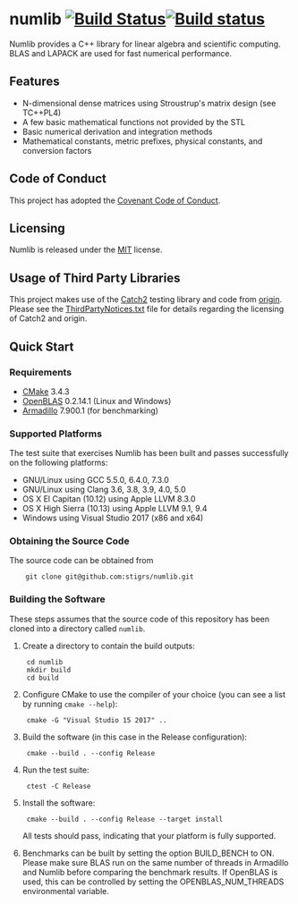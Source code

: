 # numlib [![Build Status](https://travis-ci.org/stigrs/numlib.svg?branch=master)](https://travis-ci.org/stigrs/numlib)[![Build status](https://ci.appveyor.com/api/projects/status/github/stigrs/numlib?svg=true)](https://ci.appveyor.com/project/stigrs/numlib)

Numlib provides a C++ library for linear algebra and scientific computing. 
BLAS and LAPACK are used for fast numerical performance. 

## Features

* N-dimensional dense matrices using Stroustrup's matrix design (see TC++PL4) 
* A few basic mathematical functions not provided by the STL
* Basic numerical derivation and integration methods
* Mathematical constants, metric prefixes, physical constants, and 
  conversion factors

## Code of Conduct

This project has adopted the [Covenant Code of Conduct](CODE_OF_CONDUCT.md).

## Licensing

Numlib is released under the [MIT](LICENSE) license.

## Usage of Third Party Libraries

This project makes use of the [Catch2](https://github.com/catchorg/Catch2) 
testing library and code from [origin](http://code.google.com/p/origin). 
Please see the [ThirdPartyNotices.txt](ThirdPartyNotices.txt) file for details 
regarding the licensing of Catch2 and origin.

## Quick Start 

### Requirements

* [CMake](https://cmake.org) 3.4.3
* [OpenBLAS](https://www.openblas.net/) 0.2.14.1 (Linux and Windows)
* [Armadillo](http://arma.sourceforge.net) 7.900.1 (for benchmarking)

### Supported Platforms

The test suite that exercises Numlib has been built and passes successfully 
on the following platforms:
* GNU/Linux using GCC 5.5.0, 6.4.0, 7.3.0
* GNU/Linux using Clang 3.6, 3.8, 3.9, 4.0, 5.0
* OS X El Capitan (10.12) using Apple LLVM 8.3.0
* OS X High Sierra (10.13) using Apple LLVM 9.1, 9.4
* Windows using Visual Studio 2017 (x86 and x64)

### Obtaining the Source Code

The source code can be obtained from

        git clone git@github.com:stigrs/numlib.git

### Building the Software

These steps assumes that the source code of this repository has been cloned
into a directory called `numlib`.

1. Create a directory to contain the build outputs:

        cd numlib
        mkdir build
        cd build

2. Configure CMake to use the compiler of your choice (you can see a list by
   running `cmake --help`):

        cmake -G "Visual Studio 15 2017" ..

3. Build the software (in this case in the Release configuration):

        cmake --build . --config Release

4. Run the test suite:

        ctest -C Release

5. Install the software:

        cmake --build . --config Release --target install

   All tests should pass, indicating that your platform is fully supported. 

6. Benchmarks can be built by setting the option BUILD_BENCH to ON. Please 
   make sure BLAS run on the same number of threads in Armadillo and Numlib 
   before comparing the benchmark results. If OpenBLAS is used, this can be
   controlled by setting the OPENBLAS_NUM_THREADS environmental variable.

